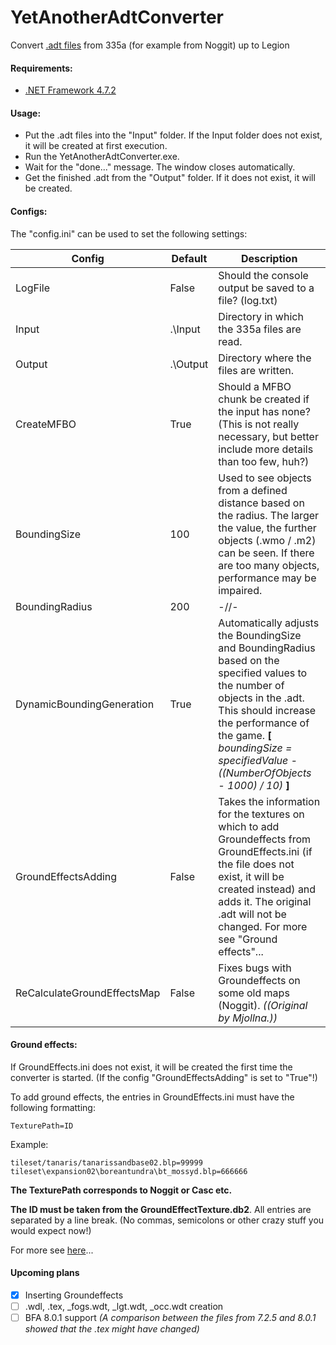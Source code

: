 # YetAnotherAdtConverter
Convert [.adt files](https://wowdev.wiki/ADT/v18) from 335a (for example from Noggit) up to Legion

#### Requirements: ####
*  [.NET Framework 4.7.2](https://dotnet.microsoft.com/download)

#### Usage: ####
* Put the .adt files into the "Input" folder. If the Input folder does not exist, it will be created at first execution.
* Run the YetAnotherAdtConverter.exe.
* Wait for the "done..." message. The window closes automatically.
* Get the finished .adt from the "Output" folder. If it does not exist, it will be created.

#### Configs: ####
The "config.ini" can be used to set the following settings:

Config | Default | Description
------------ | ------------- | -------------
LogFile | False | Should the console output be saved to a file? (log.txt)
Input | .\Input | Directory in which the 335a files are read.
Output | .\Output | Directory where the files are written.
CreateMFBO | True | Should a MFBO chunk be created if the input has none? (This is not really necessary, but better include more details than too few, huh?)
BoundingSize | 100 | Used to see objects from a defined distance based on the radius. The larger the value, the further objects (.wmo / .m2) can be seen. If there are too many objects, performance may be impaired.
BoundingRadius | 200 | -//-
DynamicBoundingGeneration | True | Automatically adjusts the BoundingSize and BoundingRadius based on the specified values to the number of objects in the .adt. This should increase the performance of the game. **[** *boundingSize = specifiedValue - ((NumberOfObjects - 1000) / 10)* **]**
GroundEffectsAdding | False | Takes the information for the textures on which to add Groundeffects from GroundEffects.ini (if the file does not exist, it will be created instead) and adds it. The original .adt will not be changed. For more see "Ground effects"...
ReCalculateGroundEffectsMap|False|Fixes bugs with Groundeffects on some old maps (Noggit). *((Original by Mjollna.))*

#### Ground effects: ####
If GroundEffects.ini does not exist, it will be created the first time the converter is started. (If the config "GroundEffectsAdding" is set to "True"!)

To add ground effects, the entries in GroundEffects.ini must have the following formatting: 

```TexturePath=ID```

Example: 
```
tileset/tanaris/tanarissandbase02.blp=99999  
tileset\expansion02\boreantundra\bt_mossyd.blp=666666
```

**The TexturePath corresponds to Noggit or Casc etc.**

**The ID must be taken from the GroundEffectTexture.db2**. All entries are separated by a line break. (No commas, semicolons or other crazy stuff you would expect now!)

For more see [here](http://www.modcraft.io/index.php?topic=2357.0)...

#### Upcoming plans ####

- [x] Inserting Groundeffects
- [ ] .wdl, .tex, _fogs.wdt, _lgt.wdt, _occ.wdt creation
- [ ] BFA 8.0.1 support *(A comparison between the files from 7.2.5 and 8.0.1 showed that the .tex might have changed)*
